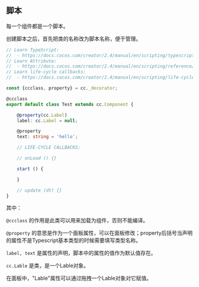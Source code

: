 ## 脚本

每一个组件都是一个脚本。

创建脚本之后，首先把类的名称改为脚本名称，便于管理。

```typescript
// Learn TypeScript:
//  - https://docs.cocos.com/creator/2.4/manual/en/scripting/typescript.html
// Learn Attribute:
//  - https://docs.cocos.com/creator/2.4/manual/en/scripting/reference/attributes.html
// Learn life-cycle callbacks:
//  - https://docs.cocos.com/creator/2.4/manual/en/scripting/life-cycle-callbacks.html

const {ccclass, property} = cc._decorator;

@ccclass
export default class Test extends cc.Component {

    @property(cc.Label)
    label: cc.Label = null;

    @property
    text: string = 'hello';

    // LIFE-CYCLE CALLBACKS:

    // onLoad () {}

    start () {

    }

    // update (dt) {}
}

```

其中：

```@ccclass``` 的作用是此类可以用来加载为组件，否则不能编译。

```@property``` 的意思是作为一个面板属性，可以在面板修改；property后括号当声明的属性不是Typescript基本类型的时候需要填写类型名称。

```label, text``` 是属性的声明，脚本中的属性的值作为默认值存在。

```cc.Lable``` 是类，是一个Lable对象。

在面板中，"Lable"属性可以通过拖拽一个Lable对象对它赋值。

